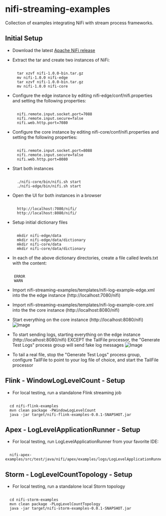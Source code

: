 # nifi-streaming-examples
Collection of examples integrating NiFi with stream process frameworks.

## Initial Setup

* Download the latest [Apache NiFi release](https://nifi.apache.org/download.html)

* Extract the tar and create two instances of NiFi:
  <pre><code>  
    tar xzvf nifi-1.0.0-bin.tar.gz
    mv nifi-1.0.0 nifi-edge
    tar xzvf nifi-1.0.0-bin.tar.gz
    mv nifi-1.0.0 nifi-core
  </code></pre>
* Configure the edge instance by editing nifi-edge/conf/nifi.properties and setting the following properties:
  <pre><code>  
    nifi.remote.input.socket.port=7088
    nifi.remote.input.secure=false
    nifi.web.http.port=7080
  </code></pre>
* Configure the core instance by editing nifi-core/conf/nifi.properties and setting the following properties:
  <pre><code> 
    nifi.remote.input.socket.port=8088
    nifi.remote.input.secure=false
    nifi.web.http.port=8080
  </code></pre> 
* Start both instances
  <pre><code> 
    ./nifi-core/bin/nifi.sh start
    ./nifi-edge/bin/nifi.sh start
  </code></pre>
* Open the UI for both instances in a browser
  <pre><code> 
    http://localhost:7080/nifi/
    http://localhost:8080/nifi/
  </code></pre>
* Setup initial dictionary files
  <pre><code>
    mkdir nifi-edge/data
    mkdir nifi-edge/data/dictionary
    mkdir nifi-core/data
    mkdir nifi-core/data/dictionary
  </code></pre>
* In each of the above dictionary directories, create a file called levels.txt with the content:
<pre><code>
    ERROR
    WARN
</code></pre>

* Import nifi-streaming-examples/templates/nifi-log-example-edge.xml into the the edge instance (http://localhost:7080/nifi)

* Import nifi-streaming-examples/templates/nifi-log-example-core.xml into the the core instance (http://localhost:8080/nifi)

* Start everything on the core instance (http://localhost:8080/nifi)
![Image](https://github.com/bbende/nifi-streaming-examples/blob/master/screens/nifi-core.png?raw=true)

* To start sending logs, starting everything on the edge instance (http://localhost:8080/nifi) EXCEPT the TailFile processor, the "Generate Test Logs" process group will send fake log messages
![Image](https://github.com/bbende/nifi-streaming-examples/blob/master/screens/nifi-edge.png?raw=true)

* To tail a real file, stop the "Generate Test Logs" process group, configure TailFile to point to your log file of choice, and start the TailFile processor

## Flink - WindowLogLevelCount - Setup
* For local testing, run a standalone Flink streaming job
<pre><code>
  cd nifi-flink-examples
  mvn clean package -PWindowLogLevelCount
  java -jar target/nifi-flink-examples-0.0.1-SNAPSHOT.jar
</code></pre>

## Apex - LogLevelApplicationRunner - Setup

* For local testing, run LogLevelApplicationRunner from your favorite IDE:
<pre><code>
  nifi-apex-examples/src/test/java/nifi/apex/examples/logs/LogLevelApplicationRunner.java
</code></pre>

## Storm - LogLevelCountTopology - Setup

* For local testing, run a standalone local Storm topology
<pre><code>
  cd nifi-storm-examples
  mvn clean package -PLogLevelCountTopology
  java -jar target/nifi-storm-examples-0.0.1-SNAPSHOT.jar
</code></pre>